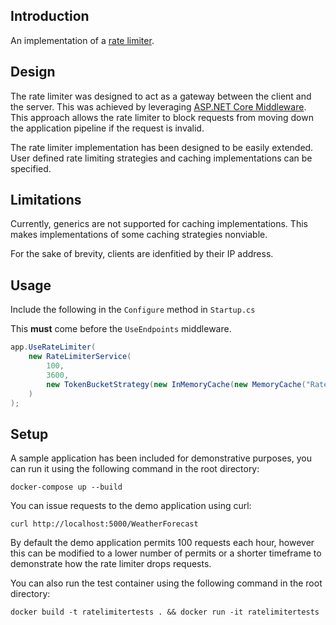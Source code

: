 ## Introduction

An implementation of a [rate limiter](https://en.wikipedia.org/wiki/Rate_limiting#Web_servers).

## Design

The rate limiter was designed to act as a gateway between the client and the server. This was achieved by leveraging [ASP.NET Core Middleware](https://docs.microsoft.com/en-us/aspnet/core/fundamentals/middleware/?view=aspnetcore-5.0). This approach allows the rate limiter to block requests from moving down the application pipeline if the request is invalid.

The rate limiter implementation has been designed to be easily extended. User defined rate limiting strategies and caching implementations can be specified.

## Limitations

Currently, generics are not supported for caching implementations. This makes implementations of some caching strategies nonviable.

For the sake of brevity, clients are idenfitied by their IP address.

## Usage

Include the following in the `Configure` method in `Startup.cs`

This **must** come before the `UseEndpoints` middleware.

```csharp
app.UseRateLimiter(
	new RateLimiterService(
		100,
		3600,
		new TokenBucketStrategy(new InMemoryCache(new MemoryCache("RateLimiterCache")))
	)
);
```

## Setup

A sample application has been included for demonstrative purposes, you can run it using the following command in the root directory:

`docker-compose up --build`

You can issue requests to the demo application using curl:

`curl http://localhost:5000/WeatherForecast`

By default the demo application permits 100 requests each hour, however this can be modified to a lower number of permits or a shorter timeframe to demonstrate how the rate limiter drops requests.

You can also run the test container using the following command in the root directory:

`docker build -t ratelimitertests . && docker run -it ratelimitertests`
